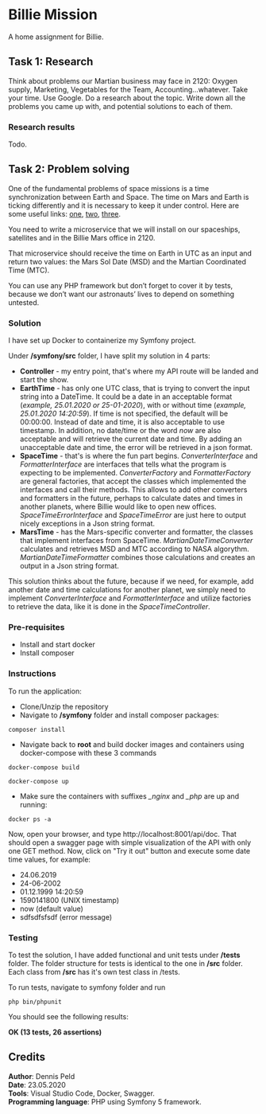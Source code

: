 # Billie Mission
A home assignment for Billie.

## Task 1: Research
Think about problems our Martian business may face in 2120: Oxygen supply, Marketing,
Vegetables for the Team, Accounting...whatever.
Take your time. Use Google. Do a research about the topic. Write down all the problems you
came up with, and potential solutions to each of them.

### Research results
Todo.

## Task 2: Problem solving
One of the fundamental problems of space missions is a time synchronization between Earth
and Space. The time on Mars and Earth is ticking differently and it is necessary to keep it under
control. Here are some useful links: [one](https://www.eecis.udel.edu/~mills/missions.html), 
[two](https://www.giss.nasa.gov/tools/mars24/help/algorithm.html), 
[three](http://ops-alaska.com/time/index.htm).

You need to write a microservice that we will install on our spaceships, satellites and in the
Billie Mars office in 2120.

That microservice should receive the time on Earth in UTC as an input and return two values:
the Mars Sol Date (MSD) and the Martian Coordinated Time (MTC).

You can use any PHP framework but don’t forget to cover it by tests, because we don’t want
our astronauts’ lives to depend on something untested.

### Solution
I have set up Docker to containerize my Symfony project.

Under **/symfony/src** folder, I have split my solution in 4 parts:
- **Controller** - my entry point, that's where my API route will be landed and start the show.
- **EarthTime** - has only one UTC class, that is trying to convert the input string into a DateTime. It could be
a date in an acceptable format (_example, 25.01.2020 or 25-01-2020_), with or without time (_example, 25.01.2020 14:20:59_). 
If time is not specified, the default will be 00:00:00. Instead of date and time, it is also acceptable to use timestamp.
In addition, no date/time or the word *now* are also acceptable and will retrieve the current date and time. By adding an 
unacceptable date and time, the error will be retrieved in a json format.
- **SpaceTime** - that's is where the fun part begins. *ConverterInterface* and *FormatterInterface* are interfaces that tells
what the program is expecting to be implemented. *ConverterFactory* and *FormatterFactory* are general factories, that 
accept the classes which implemented the interfaces and call their methods. This allows to add other converters and formatters
in the future, perhaps to calculate dates and times in another planets, where Billie would like to open new offices.
*SpaceTimeErrorInterface* and *SpaceTimeError* are just here to output nicely exceptions in a Json string format.
- **MarsTime** - has the Mars-specific converter and formatter, the classes that implement interfaces from SpaceTime. 
*MartianDateTimeConverter* calculates and retrieves MSD and MTC according to NASA algorythm. *MartianDateTimeFormatter* combines
those calculations and creates an output in a Json string format.

This solution thinks about the future, because if we need, for example, add another date and time calculations for another planet,
we simply need to implement *ConverterInterface* and *FormatterInterface* and utilize factories to retrieve the data, like it is done
in the *SpaceTimeController*.


### Pre-requisites
- Install and start docker
- Install composer

### Instructions
To run the application:
- Clone/Unzip the repository
- Navigate to **/symfony** folder and install composer packages:

`composer install`

- Navigate back to **root** and build docker images and containers using docker-compose with these 3 commands

`docker-compose build`

`docker-compose up`

- Make sure the containers with suffixes *_nginx* and *_php* are up and running:

`docker ps -a`

Now, open your browser, and type http://localhost:8001/api/doc.
That should open a swagger page with simple visualization of the API with only one GET method. Now, click on "Try it out" button
and execute some date time values, for example:
- 24.06.2019
- 24-06-2002
- 01.12.1999 14:20:59
- 1590141800 (UNIX timestamp)
- now (default value)
- sdfsdfsfsdf (error message)

### Testing
To test the solution, I have added functional and unit tests under **/tests** folder. The folder structure for tests is identical to the one in **/src** folder.
Each class from **/src** has it's own test class in /tests.

To run tests, navigate to symfony folder and run 

`php bin/phpunit`

You should see the following results:

**OK (13 tests, 26 assertions)**

## Credits
**Author**: Dennis Peld  
**Date**: 23.05.2020  
**Tools**: Visual Studio Code, Docker, Swagger.  
**Programming language**: PHP using Symfony 5 framework.
